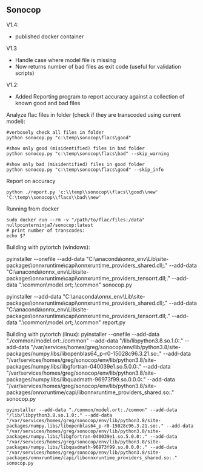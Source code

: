 Sonocop
---------

V1.4:
   - published docker container 

V1.3
   - Handle case where model file is missing
   - Now returns number of bad files as exit code (useful for validation scripts)

V1.2: 
   - Added Reporting program to report accuracy against a collection of known good and bad files

Analyze flac files in folder (check if they are transcoded using current model):

    #verbosely check all files in folder
    python sonocop.py "c:\temp\sonocop\flacs\good"

    #show only good (misidentified) files in bad folder
    python sonocop.py "c:\temp\sonocop\flacs\bad" --skip_warning

    #show only bad (misidentified) files in good folder
    python sonocop.py "c:\temp\sonocop\flacs\good" --skip_info

Report on accuracy

    python ./report.py 'c:\\temp\\sonocop\\flacs\\good\\new' 'C:\temp\\sonocop\\flacs\\bad\\new'
    
Running from docker

    sudo docker run --rm -v "/path/to/flac/files:/data" nullpointerninja7/sonocop:latest
    # print number of transcodes:
    echo $?

 
Building with pytortch (windows):

   pyinstaller --onefile --add-data "C:\anaconda\onnx_env\Lib\site-packages\onnxruntime\capi\onnxruntime_providers_shared.dll;."  --add-data "C:\anaconda\onnx_env\Lib\site-packages\onnxruntime\capi\onnxruntime_providers_tensorrt.dll;."  --add-data ".\common\model.ort;.\common" sonocop.py

   pyinstaller --add-data "C:\anaconda\onnx_env\Lib\site-packages\onnxruntime\capi\onnxruntime_providers_shared.dll;."  --add-data "C:\anaconda\onnx_env\Lib\site-packages\onnxruntime\capi\onnxruntime_providers_tensorrt.dll;."  --add-data ".\common\model.ort;.\common" report.py

Building with pytortch (linux):
    pyinstaller --onefile  --add-data "./common/model.ort:./common" --add-data "/lib/libpython3.8.so.1.0:." --add-data "/var/services/homes/greg/sonocop/env/lib/python3.8/site-packages/numpy.libs/libopenblas64_p-r0-15028c96.3.21.so:." --add-data "/var/services/homes/greg/sonocop/env/lib/python3.8/site-packages/numpy.libs/libgfortran-040039e1.so.5.0.0:." --add-data "/var/services/homes/greg/sonocop/env/lib/python3.8/site-packages/numpy.libs/libquadmath-96973f99.so.0.0.0:." --add-data "/var/services/homes/greg/sonocop/env/lib/python3.8/site-packages/onnxruntime/capi/libonnxruntime_providers_shared.so:." sonocop.py

    pyinstaller --add-data "./common/model.ort:./common" --add-data "/lib/libpython3.8.so.1.0:." --add-data "/var/services/homes/greg/sonocop/env/lib/python3.8/site-packages/numpy.libs/libopenblas64_p-r0-15028c96.3.21.so:." --add-data "/var/services/homes/greg/sonocop/env/lib/python3.8/site-packages/numpy.libs/libgfortran-040039e1.so.5.0.0:." --add-data "/var/services/homes/greg/sonocop/env/lib/python3.8/site-packages/numpy.libs/libquadmath-96973f99.so.0.0.0:." --add-data "/var/services/homes/greg/sonocop/env/lib/python3.8/site-packages/onnxruntime/capi/libonnxruntime_providers_shared.so:." sonocop.py    